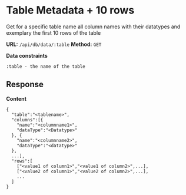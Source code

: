 # Table Metadata + 10 rows
Get for a specific table name all column names with their datatypes and exemplary the first 10 rows of the table

__URL:__ `/api/db/data/:table`
__Method:__ `GET`  

__Data constraints__
```
:table - the name of the table
```

## Response

__Content__
```
{
  "table":"<tablename>",
  "columns":[{
    "name":"<columnname1>",
    "dataType":"<Datatype>"
  }, {
    "name":"<columnname2>",
    "dataType":"<datatype>"
  },
  ...],
  "rows":[
    ["<value1 of column1>","<value1 of column2>",...],
    ["<value2 of column1>","<value2 of column2>",...],
    ...
  ]
}
```